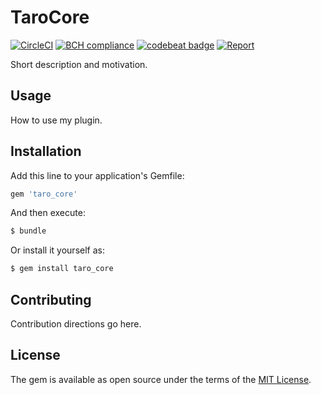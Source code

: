 # TaroCore
[![CircleCI](https://circleci.com/gh/yeuem1vannam/taro_core/tree/master.svg?style=svg)](https://circleci.com/gh/yeuem1vannam/taro_core/tree/master) [![BCH compliance](https://bettercodehub.com/edge/badge/yeuem1vannam/taro_core?branch=master)](https://bettercodehub.com/) [![codebeat badge](https://codebeat.co/badges/159324af-dc11-4f5a-8f16-4d317475de49)](https://codebeat.co/projects/github-com-yeuem1vannam-taro_core-master) [![Report](https://inspecode.rocro.com/badges/github.com/yeuem1vannam/taro_core/report?token=BeFo6g44bqFCmchdVkm_yrfGz7_TYoMXtsIXD28ieUI&branch=master)](https://inspecode.rocro.com/reports/github.com/yeuem1vannam/taro_core/branch/master/summary)

Short description and motivation.

## Usage
How to use my plugin.

## Installation
Add this line to your application's Gemfile:

```ruby
gem 'taro_core'
```

And then execute:
```bash
$ bundle
```

Or install it yourself as:
```bash
$ gem install taro_core
```

## Contributing
Contribution directions go here.

## License
The gem is available as open source under the terms of the [MIT License](https://opensource.org/licenses/MIT).
